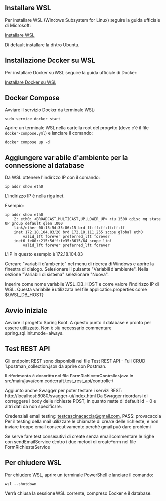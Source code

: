 ## Installare WSL

Per installare WSL (Windows Subsystem for Linux) seguire la guida ufficiale di Microsoft:

   [Installare WSL](https://docs.microsoft.com/it-it/windows/wsl/install)

Di default installare la distro Ubuntu.

## Installazione Docker su WSL

Per installare Docker su WSL seguire la guida ufficiale di Docker:

   [Installare Docker su WSL](https://docs.docker.com/engine/install/ubuntu/)

## Docker Compose

Avviare il servizio Docker da terminale WSL:

   ```
   sudo service docker start
   ```

Aprire un terminale WSL nella cartella root del progetto (dove c'è il file `docker-compose.yml`) e lanciare il comando:

   ```
   docker compose up -d
   ```

## Aggiungere variabile d'ambiente per la connessione al database

Da WSL ottenere l'indirizzo IP con il comando:

   ```
   ip addr show eth0
   ```

L'indirizzo IP è nella riga inet.

Esempio:

    ip addr show eth0
        2: eth0: <BROADCAST,MULTICAST,UP,LOWER_UP> mtu 1500 qdisc mq state UP group default qlen 1000
        link/ether 00:15:5d:35:86:15 brd ff:ff:ff:ff:ff:ff
        inet 172.18.104.83/20 brd 172.18.111.255 scope global eth0
            valid_lft forever preferred_lft forever
        inet6 fe80::215:5dff:fe35:8615/64 scope link
            valid_lft forever preferred_lft forever

L'IP in questo esempio è 172.18.104.83

Cercare "variabili d'ambiente" nel menu di ricerca di Windows e aprire la finestra di dialogo.
Selezionare il pulsante "Variabili d'ambiente".
Nella sezione "Variabili di sistema" selezionare "Nuova".

Inserire come nome variabile WSL_DB_HOST e come valore l'indirizzo IP di WSL.
Questa variabile è utilizzata nel file application.properties come ${WSL_DB_HOST}

## Avvio iniziale

Avviare il progetto Spring Boot.
A questo punto il database è pronto per essere utilizzato.
Non è più necessario commentare spring.sql.init.mode=always.


## Test REST API

Gli endpoint REST sono disponibili nel file Test REST API - Full CRUD 1.postman_collection.json da aprire con Postman.

Il riferimento è descritto nel file FormRichiestaController.java in src/main/java/com.codecraft.test_rest_api/controller/

Aggiunto anche Swagger per poter testare i servizi REST: http://localhost:8080/swagger-ui/index.html
Da Swagger ricordarsi di correggere i body delle richieste POST, in quanto mette di default id = 0 e altri dati da non specificare.

Credenziali email testing: testcascinacaccia@gmail.com,
PASS: provacaccia 
Per il testing della mail utilizzare le chiamate di create delle richieste, e non inviare troppe email consecutivamente perchè gmail può dare problemi

Se serve fare test consecutivi di create senza email commentare le righe con sendEmailService dentro i due metodi di createForm nel file FormRichiestaService

## Per chiudere WSL

Per chiudere WSL, aprire un terminale PowerShell e lanciare il comando:

   ```
   wsl --shutdown
   ```

Verrà chiusa la sessione WSL corrente, compreso Docker e il database.
